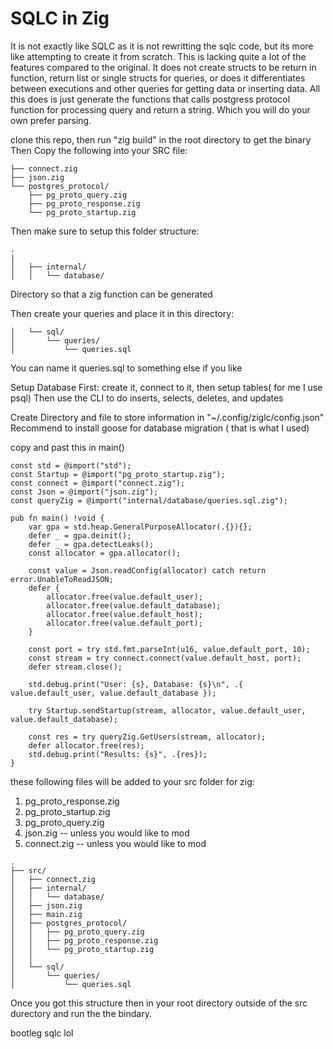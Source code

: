 # SQLC in Zig

It is not exactly like SQLC as it is not rewritting the sqlc code, but its more like attempting to create it from scratch. This is lacking quite a lot of the features compared to the original. It does not create structs to be return in function, return list or single structs for queries, or does it differentiates between executions and other queries for getting data or inserting data. All this does is just generate the functions that calls postgress protocol function for processing query and return a string. Which you will do your own prefer parsing.

clone this repo, then run "zig build" in the root directory to get the binary
Then Copy the following into your SRC file:

```plaintext
├── connect.zig
├── json.zig
└── postgres_protocol/
    ├── pg_proto_query.zig
    ├── pg_proto_response.zig
    └── pg_proto_startup.zig
```

Then make sure to setup this folder structure:

```plaintext
.
|
│   ├── internal/
│   │   └── database/

```

Directory so that a zig function can be generated

Then create your queries and place it in this directory:

```plaintext
│   └── sql/
│       └── queries/
│           └── queries.sql
```

You can name it queries.sql to something else if you like

Setup Database First:
create it, connect to it, then setup tables( for me I use psql)
Then use the CLI to do inserts, selects, deletes, and updates

Create Directory and file to store information in "~/.config/ziglc/config.json"
Recommend to install goose for database migration ( that is what I used)

copy and  past this in main()

```
const std = @import("std");
const Startup = @import("pg_proto_startup.zig");
const connect = @import("connect.zig");
const Json = @import("json.zig");
const queryZig = @import("internal/database/queries.sql.zig");

pub fn main() !void {
    var gpa = std.heap.GeneralPurposeAllocator(.{}){};
    defer _ = gpa.deinit();
    defer _ = gpa.detectLeaks();
    const allocator = gpa.allocator();

    const value = Json.readConfig(allocator) catch return error.UnableToReadJSON;
    defer {
        allocator.free(value.default_user);
        allocator.free(value.default_database);
        allocator.free(value.default_host);
        allocator.free(value.default_port);
    }

    const port = try std.fmt.parseInt(u16, value.default_port, 10);
    const stream = try connect.connect(value.default_host, port);
    defer stream.close();

    std.debug.print("User: {s}, Database: {s}\n", .{ value.default_user, value.default_database });

    try Startup.sendStartup(stream, allocator, value.default_user, value.default_database);

    const res = try queryZig.GetUsers(stream, allocator);
    defer allocator.free(res);
    std.debug.print("Results: {s}", .{res});
}
```

these following files will be added to your src folder for zig:

1. pg_proto_response.zig 
2. pg_proto_startup.zig
3. pg_proto_query.zig
4. json.zig -- unless you would like to mod
5. connect.zig -- unless you would like to mod

```plaintext
.
├── src/
│   ├── connect.zig
│   ├── internal/
│   │   └── database/
│   ├── json.zig
│   ├── main.zig
│   ├── postgres_protocol/
│   │   ├── pg_proto_query.zig
│   │   ├── pg_proto_response.zig
│   │   └── pg_proto_startup.zig
│   │
│   └── sql/
│       └── queries/
│           └── queries.sql
```

Once you got this structure then in your root directory outside of the src durectory and run the the bindary.

bootleg sqlc lol
